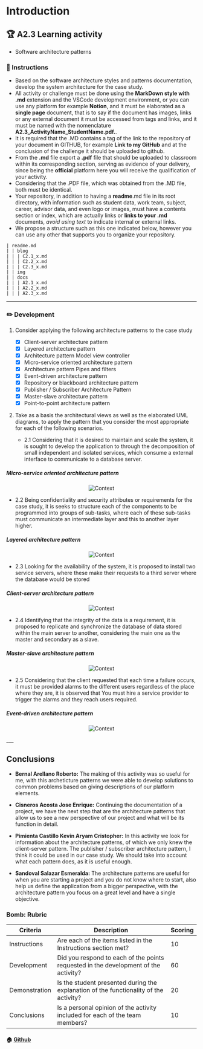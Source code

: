 # Introduction

## :trophy: A2.3 Learning activity

- Software architecture patterns

### :blue_book: Instructions

 - Based on the software architecture styles and patterns documentation, develop the
system architecture for the case study.
 - All activity or challenge must be done using the **MarkDown style with .md** extension and the VSCode development environment, or you can use any platform for example **Notion**, and it must be elaborated as a **single page** document, that is to say if the document has images, links or any external document it must be accessed from tags and links, and it must be named with the nomenclature **A2.3_ActivityName_StudentName.pdf.**.
- It is required that the .MD contains a tag of the link to the repository of your document in GITHUB, for example **Link to my GitHub** and at the conclusion of the challenge it should be uploaded to github.
- From the **.md** file export a **.pdf** file that should be uploaded to classroom within its corresponding section, serving as evidence of your delivery, since being the **official** platform here you will receive the qualification of your activity.
- Considering that the .PDF file, which was obtained from the .MD file, both must be identical.
- Your repository, in addition to having a **readme**.md file in its root directory, with information such as student data, work team, subject, career, advisor data, and even logo or images, must have a contents section or index, which are actually links or **links to your .md** documents, _avoid using text_ to indicate internal or external links.
- We propose a structure such as this one indicated below, however you can use any other that supports you to organize your repository.

```
| readme.md
| | blog
| | | C2.1_x.md
| | | C2.2_x.md
| | | C2.3_x.md
| | img
| | docs
| | | A2.1_x.md
| | | A2.2_x.md
| | | A2.3_x.md   
```
___

### :pencil2: Development

1. Consider applying the following architecture patterns to the case study

   - [x] Client-server architecture pattern
   - [x] Layered architecture pattern
   - [x] Architecture pattern Model view controller
   - [x] Micro-service oriented architecture pattern
   - [x] Architecture pattern Pipes and filters
   - [x] Event-driven architecture pattern
   - [x] Repository or blackboard architecture pattern
   - [x] Publisher / Subscriber Architecture Pattern
   - [x] Master-slave architecture pattern
   - [x] Point-to-point architecture pattern

2. Take as a basis the architectural views as well as the elaborated UML diagrams, to apply the pattern that you consider the most appropriate for each of the following scenarios.

   - 2.1 Considering that it is desired to maintain and scale the system, it is sought to develop the application to through the decomposition of small independent and isolated services, which consume a external interface to communicate to a database server.
  ##### Micro-service oriented architecture pattern
 <p align="center">
    <img alt="Context" src="https://raw.githubusercontent.com/esmeralda0sandoval/analisis_avanzado2021/main/Diagramas/A23MicroServices.drawio.png">
</p>

   - 2.2 Being confidentiality and security attributes or requirements for the case study, it is seeks to structure each of the components to be programmed into groups of sub-tasks, where each of these sub-tasks must communicate an intermediate layer and this to another layer higher.
   ##### Layered architecture pattern
 <p align="center">
    <img alt="Context" src="https://raw.githubusercontent.com/esmeralda0sandoval/analisis_avanzado2021/main/Diagramas/A23LayerOriented.drawio.png">
</p>

   - 2.3 Looking for the availability of the system, it is proposed to install two service servers, where these make their requests to a third server where the database would be stored
   ##### Client-server architecture pattern
 <p align="center">
    <img alt="Context" src="https://raw.githubusercontent.com/esmeralda0sandoval/analisis_avanzado2021/main/Diagramas/A23ClientServer.drawio.png">
</p>

   - 2.4 Identifying that the integrity of the data is a requirement, it is proposed to replicate and synchronize the database of data stored within the main server to another, considering the main one as the master and secondary as a slave.
   ##### Master-slave architecture pattern
 <p align="center">
    <img alt="Context" src="https://raw.githubusercontent.com/esmeralda0sandoval/analisis_avanzado2021/main/Diagramas/A23SlaveMaster.drawio%20(1).png">
</p>

   - 2.5 Considering that the client requested that each time a failure occurs, it must be provided alarms to the different users regardless of the place where they are, it is observed that You must hire a service provider to trigger the alarms and they reach users required.
##### Event-driven architecture pattern
 <p align="center">
    <img alt="Context" src="https://raw.githubusercontent.com/esmeralda0sandoval/analisis_avanzado2021/main/Diagramas/A23EventDrive.drawio.png">
</p> 
___

## Conclusions 

*  **Bernal Arellano Roberto:** The making of this activity was so useful for me, with this archeticture patterns we were able to develop solutions to common problems based on giving  descriptions of our platform elements.
  
*  **Cisneros Acosta Jose Enrique:** Continuing the documentation of a project, we have the next step that are the architecture patterns that allow us to see a new perspective of our project and what will be its function in detail.
  
*  **Pimienta Castillo Kevin Aryam Cristopher:** In this activity we look for information about the architecture patterns, of which we only knew the client-server pattern. The publisher / subscriber architecture pattern, I think it could be used in our case study. We should take into account what each pattern does, as it is useful enough.

*  **Sandoval Salazar Esmeralda:**  The architecture patterns are useful for when you are starting a project and you do not know where to start, also help us define the application from a bigger perspective, with the architecture pattern you focus on a great level and have a single objective.

### Bomb: Rubric

| Criteria | Description | Scoring |
| ------------- | -------------------------------------------------------------------------------------------- | ------- |
| Instructions | Are each of the items listed in the Instructions section met?  | 10 | 
| Development | Did you respond to each of the points requested in the development of the activity?| 60 | 
| Demonstration | Is the student presented during the explanation of the functionality of the activity?  | 20 | 
| Conclusions | Is a personal opinion of the activity included for each of the team members? | 10 | 

#### :house: [Github](https://github.com/esmeralda0sandoval/analisis_avanzado2021/tree/main/Blog)